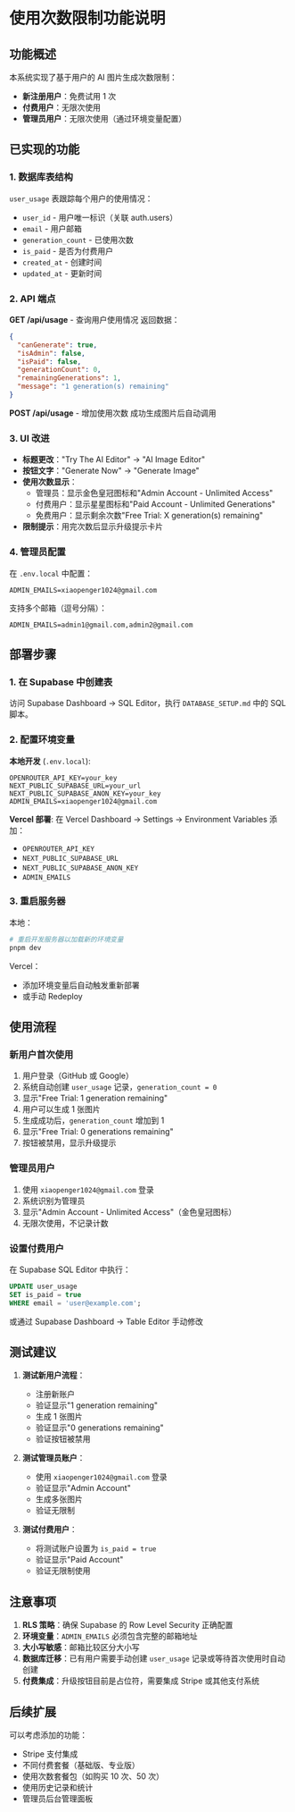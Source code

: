 # 使用次数限制功能说明

## 功能概述

本系统实现了基于用户的 AI 图片生成次数限制：

- **新注册用户**：免费试用 1 次
- **付费用户**：无限次使用
- **管理员用户**：无限次使用（通过环境变量配置）

## 已实现的功能

### 1. 数据库表结构

`user_usage` 表跟踪每个用户的使用情况：
- `user_id` - 用户唯一标识（关联 auth.users）
- `email` - 用户邮箱
- `generation_count` - 已使用次数
- `is_paid` - 是否为付费用户
- `created_at` - 创建时间
- `updated_at` - 更新时间

### 2. API 端点

**GET /api/usage** - 查询用户使用情况
返回数据：
```json
{
  "canGenerate": true,
  "isAdmin": false,
  "isPaid": false,
  "generationCount": 0,
  "remainingGenerations": 1,
  "message": "1 generation(s) remaining"
}
```

**POST /api/usage** - 增加使用次数
成功生成图片后自动调用

### 3. UI 改进

- **标题更改**："Try The AI Editor" → "AI Image Editor"
- **按钮文字**："Generate Now" → "Generate Image"
- **使用次数显示**：
  - 管理员：显示金色皇冠图标和"Admin Account - Unlimited Access"
  - 付费用户：显示星星图标和"Paid Account - Unlimited Generations"
  - 免费用户：显示剩余次数"Free Trial: X generation(s) remaining"
- **限制提示**：用完次数后显示升级提示卡片

### 4. 管理员配置

在 `.env.local` 中配置：
```env
ADMIN_EMAILS=xiaopenger1024@gmail.com
```

支持多个邮箱（逗号分隔）：
```env
ADMIN_EMAILS=admin1@gmail.com,admin2@gmail.com
```

## 部署步骤

### 1. 在 Supabase 中创建表

访问 Supabase Dashboard → SQL Editor，执行 `DATABASE_SETUP.md` 中的 SQL 脚本。

### 2. 配置环境变量

**本地开发** (`.env.local`):
```env
OPENROUTER_API_KEY=your_key
NEXT_PUBLIC_SUPABASE_URL=your_url
NEXT_PUBLIC_SUPABASE_ANON_KEY=your_key
ADMIN_EMAILS=xiaopenger1024@gmail.com
```

**Vercel 部署**:
在 Vercel Dashboard → Settings → Environment Variables 添加：
- `OPENROUTER_API_KEY`
- `NEXT_PUBLIC_SUPABASE_URL`
- `NEXT_PUBLIC_SUPABASE_ANON_KEY`
- `ADMIN_EMAILS`

### 3. 重启服务器

本地：
```bash
# 重启开发服务器以加载新的环境变量
pnpm dev
```

Vercel：
- 添加环境变量后自动触发重新部署
- 或手动 Redeploy

## 使用流程

### 新用户首次使用

1. 用户登录（GitHub 或 Google）
2. 系统自动创建 `user_usage` 记录，`generation_count = 0`
3. 显示"Free Trial: 1 generation remaining"
4. 用户可以生成 1 张图片
5. 生成成功后，`generation_count` 增加到 1
6. 显示"Free Trial: 0 generations remaining"
7. 按钮被禁用，显示升级提示

### 管理员用户

1. 使用 `xiaopenger1024@gmail.com` 登录
2. 系统识别为管理员
3. 显示"Admin Account - Unlimited Access"（金色皇冠图标）
4. 无限次使用，不记录计数

### 设置付费用户

在 Supabase SQL Editor 中执行：
```sql
UPDATE user_usage
SET is_paid = true
WHERE email = 'user@example.com';
```

或通过 Supabase Dashboard → Table Editor 手动修改

## 测试建议

1. **测试新用户流程**：
   - 注册新账户
   - 验证显示"1 generation remaining"
   - 生成 1 张图片
   - 验证显示"0 generations remaining"
   - 验证按钮被禁用

2. **测试管理员账户**：
   - 使用 `xiaopenger1024@gmail.com` 登录
   - 验证显示"Admin Account"
   - 生成多张图片
   - 验证无限制

3. **测试付费用户**：
   - 将测试账户设置为 `is_paid = true`
   - 验证显示"Paid Account"
   - 验证无限制使用

## 注意事项

1. **RLS 策略**：确保 Supabase 的 Row Level Security 正确配置
2. **环境变量**：`ADMIN_EMAILS` 必须包含完整的邮箱地址
3. **大小写敏感**：邮箱比较区分大小写
4. **数据库迁移**：已有用户需要手动创建 `user_usage` 记录或等待首次使用时自动创建
5. **付费集成**：升级按钮目前是占位符，需要集成 Stripe 或其他支付系统

## 后续扩展

可以考虑添加的功能：
- Stripe 支付集成
- 不同付费套餐（基础版、专业版）
- 使用次数套餐包（如购买 10 次、50 次）
- 使用历史记录和统计
- 管理员后台管理面板
